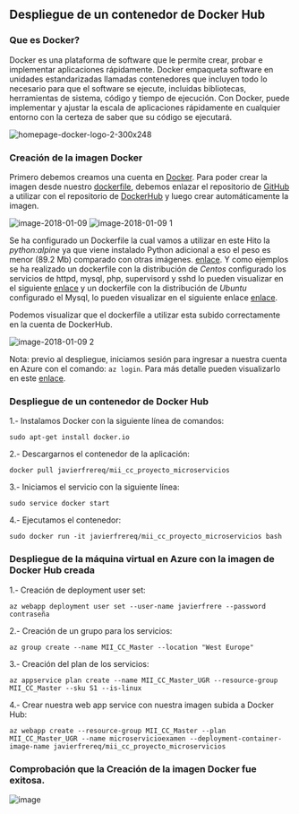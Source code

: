 ## Despliegue de un contenedor de Docker Hub  
### Que es Docker? 
Docker es una plataforma de software que le permite crear, probar e implementar aplicaciones rápidamente. Docker empaqueta software en unidades estandarizadas llamadas contenedores que incluyen todo lo necesario para que el software se ejecute, incluidas bibliotecas, herramientas de sistema, código y tiempo de ejecución. Con Docker, puede implementar y ajustar la escala de aplicaciones rápidamente en cualquier entorno con la certeza de saber que su código se ejecutará.

![homepage-docker-logo-2-300x248](https://user-images.githubusercontent.com/32844919/34720160-0364ff44-f53e-11e7-8bf8-149e51d829f9.png) 
### Creación de la imagen Docker
Primero debemos creamos una cuenta en [Docker](https://hub.docker.com).
Para poder crear la imagen desde nuestro [dockerfile](https://github.com/javierfrereq/MII_CC_Proyecto_MicroServicios/blob/master/Dockerfile), debemos enlazar el repositorio de [GitHub](https://github.com/javierfrereq/MII_CC_Proyecto_MicroServicios) a utilizar con el repositorio de [DockerHub](https://hub.docker.com/r/javierfrereq/mii_cc_proyecto_microservicios) y luego crear automáticamente la imagen. 

![image-2018-01-09](https://user-images.githubusercontent.com/32844919/34741363-b677f700-f582-11e7-90ab-f1d3e083a8ce.png)
![image-2018-01-09 1](https://user-images.githubusercontent.com/32844919/34741782-1a8d8f88-f584-11e7-90c4-67813812ab96.png)

Se ha configurado un Dockerfile la cual vamos a utilizar en este Hito la *python:alpine*  ya que viene instalado Python adicional a eso el peso es menor (89.2 Mb) comparado con otras imágenes.  [enlace](https://github.com/javierfrereq/MII_CC_Proyecto_MicroServicios/blob/master/Dockerfile).
Y como ejemplos se ha realizado un dockerfile con la distribución de *Centos* configurado los servicios de httpd, mysql, php, supervisord y sshd lo pueden visualizar en el siguiente [enlace](https://github.com/javierfrereq/prueba-docker/blob/master/DockerfileCentos) y un dockerfile con la distribución de *Ubuntu* configurado el Mysql, lo pueden visualizar en el siguiente enlace [enlace]( https://github.com/javierfrereq/prueba-docker/blob/master/DockerfileSQL).

Podemos visualizar que el dockerfile a utilizar esta subido correctamente en la cuenta de DockerHub.

![image-2018-01-09 2](https://user-images.githubusercontent.com/32844919/34743413-eaddaca4-f589-11e7-8a86-c7b2ca27e91f.png)

Nota: previo al despliegue, iniciamos sesión para ingresar a nuestra cuenta en Azure con el comando:
```az login```. Para más detalle pueden visualizarlo en este [enlace](https://github.com/javierfrereq/MII_CC_Proyecto_MicroServicios/tree/master/automatizacion).

### Despliegue de un contenedor de Docker Hub
1.- Instalamos Docker con la siguiente línea de comandos:

`sudo apt-get install docker.io`

2.- Descargarnos el contenedor de la aplicación:

`docker pull javierfrereq/mii_cc_proyecto_microservicios`

3.- Iniciamos el servicio con la siguiente línea:

`sudo service docker start`

4.- Ejecutamos el contenedor:

`sudo docker run -it javierfrereq/mii_cc_proyecto_microservicios bash`

### Despliegue de la máquina virtual en Azure con la imagen de Docker Hub creada
1.- Creación de deployment user set:

`az webapp deployment user set --user-name javierfrere --password contraseña`

2.- Creación de un grupo para los servicios:

`az group create --name MII_CC_Master --location "West Europe"`

3.- Creación del plan de los servicios:

`az appservice plan create --name MII_CC_Master_UGR --resource-group MII_CC_Master --sku S1 --is-linux`

4.- Crear nuestra web app service con nuestra imagen subida a Docker Hub:

`az webapp create --resource-group MII_CC_Master --plan MII_CC_Master_UGR --name microservicioexamen --deployment-container-image-name javierfrereq/mii_cc_proyecto_microservicios`

### Comprobación que la Creación de la imagen Docker fue exitosa.
![image](https://user-images.githubusercontent.com/32844919/35116634-63354924-fc8c-11e7-910c-b7b5f125b931.png)
